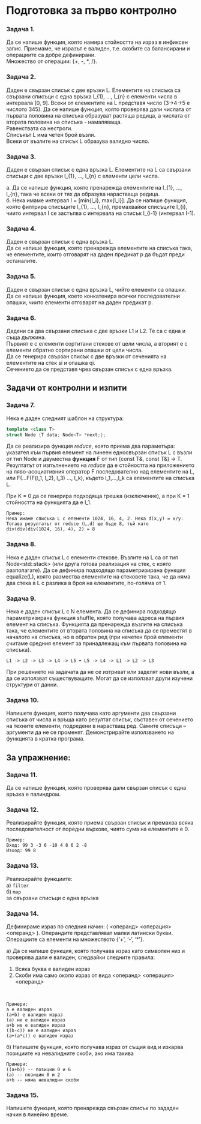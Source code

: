 # Подготовка за първо контролно

### **Задача 1.**
Да се напише функция, която намира стойността на израз в инфиксен запис. Приемаме, че изразът е валиден, т.е. скобите са балансирани и операциите са добре дефинирани. <br />
Множество от операции: {+, -, *, /}.

### **Задача 2.**
Даден е свързан списък с две връзки L. Елементите на списъка са свързани списъци с една връзка l_{1}, ..., l_{n} с елементи числа в интервала [0, 9]. Всеки от елементите на L представя число (3->4->5 е числото 345).
Да се напише функция, която проверява дали числата от първата половина на списъка образуват растяща редица, а числата от втората половина на списъка - намаляваща. <br />
Равенствата са нестроги. <br />
Списъкът L има четен брой възли. <br />
Всеки от възлите на списък L образува валидно число. <br />

### **Задача 3.**
Даден е свързан списък с една връзка L. Елементите на L са свързани списъци с две връзки l_{1}, ..., l_{n} с елементи цели числа. <br />

а. Да се напише функция, която пренарежда елементите на l_{1}, ..., l_{n}, така че всеки от тях да образува нарастваща редица. <br />
б. Нека имаме интервал I = [min{l_i}, max{l_i}]. Да се напише функция, която филтрира списъците l_{1}, ..., l_{n}, премахвайки списъците l_{i}, чиито интервал I се застъпва с интервала на списък l_{i-1} (интервал I-1). <br />

### **Задача 4.**
Даден е свързан списък с една връзка L. <br />
Да се напише функция, която пренарежда елементите на списъка така, че елементите, които отговарят на даден предикат p да бъдат преди останалите. <br />

### **Задача 5.**
Даден е свързан списък с една връзка L, чийто елементи са опашки. <br />
Да се напише функция, което конкатенира всички последователни опашки, чиито елементи отговарят на даден предикат p. <br />

### **Задача 6.**
Дадени са два свързани списъка с две връзки L1 и L2. Те са с една и съща дължина. <br />
Първият е с елементи сортитани стекове от цели числа, а вторият е с елементи обратно сортирани опашки от цели числа. <br />
Да се генерира свързан списък с две връзки от сеченията на елементите на стек si и опашка qi. <br />
Сечението да се представя чрез свързан списък с една връзка. <br />

## Задачи от контролни и изпити

### **Задача 7.**
Нека е даден следният шаблон на структура: <br />

```cpp
template <class T>
struct Node {T data; Node<T> *next;};
```

Да се реализира функция *reduce*, която приема два параметъра: указател към първия елемент на линеен едносвързан списък L с възли от тип Node и двуместна **функция** F от тип (const T&, const T&) -> T. Резултатът от изпълнението на *reduce* да е стойността на приложението на ляво-асоциативния оператор F последователно над елементите на L, или F(...F(F(l_1, l_2), l_3) ..., l_k), където l_1,...,l_k са елементите на списъка L. <br />

При K = 0 да се генерира подходяща грешка (изключение), а при K = 1 стойността на функцията да е l_1. <br />

    Пример: 
    Нека имаме списъка L с елементи 1024, 16, 4, 2. Нека d(x,y) = x/y. Тогава резултатът от reduce (L,d) ще бъде 8, тъй като div(div(div(1024, 16), 4), 2) = 8

### **Задача 8.**
Нека е даден списък L с елементи стекове. Възлите на L са от тип Node<std::stack<T>> (или друга готова реализация на стек, с която разполагате). Да се дефинира подходящо параметризирана функция equalize(L), която размества елементите на стековете така, че да няма два стека в L с разлика в броя на елементите, по-голяма от 1.

### **Задача 9.**
Нека е даден списък L с N елемента. Да се дефинира подходящо параметризирана функция shuffle, която получава адреса на първия елемент на списъка. Функцията да пренарежда възлите на списъка така, че елементите от втората половина на списъка да се преместят в началото на списъка, но в обратен ред (при нечетен брой елементи считаме средния елемент за принадлежащ към първата половина на списъка).

    L1 -> L2 -> L3 -> L4 -> L5 ➡ L5 -> L4 -> L1 -> L2 -> L3

При решението на задачата да не се изтриват или заделят нови възли, а да се използват съществуващите. Могат да се използват други изучени структури от данни.

### **Задача 10.**
Напишете функция, която получава като аргументи два свързани списъка от числа и връща като резултат списък, съставен от сечението на техните елементи, подредени в нарастващ ред. Самите списъци – аргументи да не се променят. Демонстрирайте използването на функцията в кратка програма.

## За упражнение:

### **Задача 11.**
Да се напише функция, която проверява дали свързан списък с една връзка е палиндром.

### **Задача 12.**
Реализирайте функция, която приема свързан списък и премахва всяка последователност от поредни върхове, чиято сума на елементите е 0.

    Пример:
    Вход: 99 3 -3 6 -10 4 8 6 2 -8
    Изход: 99 8

### **Задача 13.**
Реализирайте функциите: <br />
а) ```filter``` <br />
б) ```map``` <br />
за свързани списъци с една връзка

### **Задача 14.**
Дефинираме израз по следния начин: ( <операнд> <операция> <операнд> ).
Операндите представляват малки латински букви.
Операциите са елементи на множеството {‘+’, ‘-’, ‘*’}.

а) Да се напише функция, която получава израз като символен низ и проверява дали е валиден, следвайки следните правила:
1. Всяка буква е валиден израз
2. Скоби има само около израз от вида <операнд> <операция> <операнд>
<br />

    Примери:
    a е валиден израз
    (a+b) е валиден израз
    (a) не е валиден израз
    a+b не е валиден израз
    ((b-c)) не е валиден израз
    (a+(a*c)) е валиден израз

б) Напишете функция, която получава израз от същия вид и изкарва позициите на невалидните скоби, ако има такива

    Примери:
    ((a+b)) -- позиции 0 и 6
    (а) -- позиции 0 и 2
    a+b -- няма невалидни скоби

### **Задача 15.**
Напишете функция, която пренарежда свързан списък по зададен начин в линейно време.
